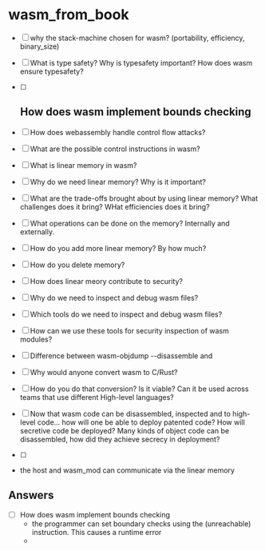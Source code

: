# wasm_from_book

- [ ] why the stack-machine chosen for wasm? (portability, efficiency, binary_size)
- [ ] What is type safety? Why is typesafety important? How does wasm ensure typesafety?
- [ ] How does wasm implement bounds checking
  - 

- [ ] How does webassembly handle control flow attacks?
- [ ] What are the possible control instructions in wasm?

- [ ] What is linear memory in wasm?
- [ ] Why do we need linear memory? Why is it important?
- [ ] What are the trade-offs brought about by using linear memory? What challenges does it bring? WHat efficiencies does it bring?
- [ ] What operations can be done on the memory? Internally and externally.

- [ ] How do you add more linear memory? By how much?
- [ ] How do you delete memory?
- [ ] How does linear meory contribute to security?

- [ ] Why do we need to inspect and debug wasm files?
- [ ] Which tools do we need to inspect and debug wasm files?
- [ ] How can we use these tools for security inspection of wasm modules?
- [ ] Difference between wasm-objdump --disassemble and 

- [ ] Why would anyone convert wasm to C/Rust?
- [ ] How do you do that conversion? Is it viable? Can it be used across teams that use different High-level languages?

- [ ] Now that wasm code can be disassembled, inspected and  to high-level code... how will one be able to deploy patented code? How will secretive code be deployed? Many kinds of object code can be disassembled, how did they achieve secrecy in deployment?
- [ ] 

* the host and wasm_mod can communicate via the linear memory


## Answers 
- [ ] How does wasm implement bounds checking
  - the programmer can set boundary checks using the (unreachable) instruction. This causes a runtime error
  - 
